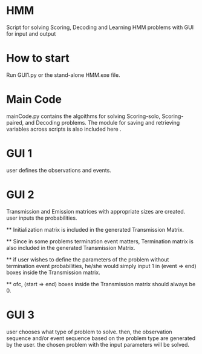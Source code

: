 # HMM
Script for solving Scoring, Decoding and Learning HMM problems with GUI for input and output
# How to start
Run GUI1.py or the stand-alone HMM.exe file.
# Main Code
mainCode.py contains the algoithms for solving Scoring-solo, Scoring-paired, and Decoding problems.
The module for saving and retrieving variables across scripts is also included here .
# GUI 1
user defines the observations and events.
# GUI 2
Transmission and Emission matrices with appropriate sizes are created. user inputs the probabilities.

 ** Initialization matrix is included in the generated Transmission Matrix.
 
 ** Since in some problems termination event matters, Termination matrix is also included in the generated Transmission Matrix.
 
 ** if user wishes to define the parameters of the problem without termination event probabilities, he/she would simply 
    input 1 in (event => end) boxes inside the Transmission matrix.
    
 ** ofc, (start => end) boxes inside the Transmission matrix should always be 0.
# GUI 3
user chooses what type of problem to solve. then, the observation sequence and/or event sequence based on the problem type are generated by the user.
the chosen problem with the input parameters will be solved.
